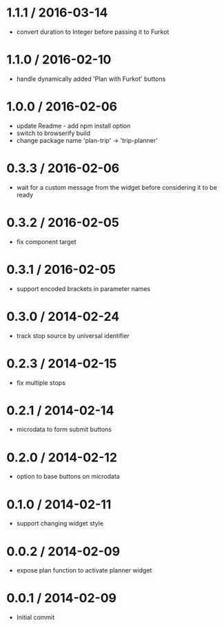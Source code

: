 
1.1.1 / 2016-03-14
==================

 * convert duration to Integer before passing it to Furkot

1.1.0 / 2016-02-10
==================

 * handle dynamically added 'Plan with Furkot' buttons

1.0.0 / 2016-02-06
==================

 * update Readme - add npm install option
 * switch to browserify build
 * change package name 'plan-trip' -> 'trip-planner'

0.3.3 / 2016-02-06
==================

 * wait for a custom message from the widget before considering it to be ready

0.3.2 / 2016-02-05
==================

 * fix component target

0.3.1 / 2016-02-05
==================

 * support encoded brackets in parameter names

0.3.0 / 2014-02-24
==================

 * track stop source by universal identifier

0.2.3 / 2014-02-15
==================

 * fix multiple stops

0.2.1 / 2014-02-14
==================

 * microdata to form submit buttons

0.2.0 / 2014-02-12
==================

 * option to base buttons on microdata

0.1.0 / 2014-02-11
==================

 * support changing widget style

0.0.2 / 2014-02-09
==================

 * expose plan function to activate planner widget

0.0.1 / 2014-02-09
==================

 * Initial commit
